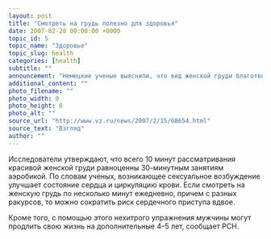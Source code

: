 ```yaml
---
layout: post
title: "Смотреть на грудь полезно для здоровья"
date: 2007-02-20 00:00:00 +0000
topic_id: 5
topic_name: "Здоровье"
topic_slug: health
categories: [health]
subtitle: ""
announcement: "Немецкие ученые выяснили, что вид женской груди благотворно влияет на мужское здоровье и даже увеличивает продолжительность жизни."
additional_content: ""
photo_filename: ""
photo_width: 0
photo_height: 0
photo_alt: ""
source_url: "http://www.vz.ru/news/2007/2/15/68654.html"
source_text: "Взгляд"
author: ""
---
```

Исследователи утверждают, что всего 10 минут рассматривания красивой женской груди равноценны 30-минутным занятиям аэробикой. По словам ученых, возникающее сексуальное возбуждение улучшает состояние сердца и циркуляцию крови. Если смотреть на женскую грудь по несколько минут ежедневно, причем с разных ракурсов, то можно сократить риск сердечного приступа вдвое.

Кроме того, с помощью этого нехитрого упражнения мужчины могут продлить свою жизнь на дополнительные 4–5 лет, сообщает РСН.
